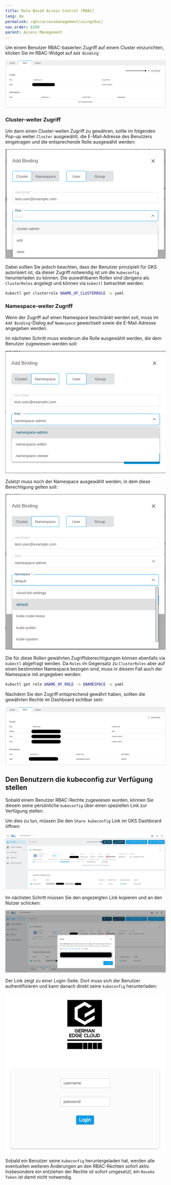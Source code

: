 ```yaml
---
title: Role-Based Access Control (RBAC)
lang: de
permalink: /gks/accessmanagement/usingrbac/
nav_order: 6200
parent: Access Management
---
```

<!-- LTeX:  language=de-DE -->

Um einem Benutzer RBAC-basierten Zugriff auf einem Cluster einzurichten, klicken Sie im RBAC-Widget auf `Add Binding`:

![RBAC Add Binding](rbac_add.png)

### Cluster-weiter Zugriff

Um dann einen Cluster-weiten Zugriff zu gewähren, sollte im folgenden Pop-up weiter `Cluster` ausgewählt, die E-Mail-Adresse des Benutzers eingetragen und die entsprechende Rolle ausgewählt werden:

![Add a cluserrolebinding](add_binding_cluster.png)

Dabei sollten Sie jedoch beachten, dass der Benutzer prinzipiell für GKS autorisiert ist, da dieser Zugriff notwendig ist um die
`kubeconfig` herunterladen zu können. Die auswählbaren Rollen sind übrigens als `ClusterRoles` angelegt und können via `kubectl` betrachtet werden:

```bash
kubectl get clusterrole $NAME_OF_CLUSTERROLE -o yaml
```

### Namespace-weiter Zugriff

Wenn der Zugriff auf einen Namespace beschränkt werden soll, muss im `Add Binding`-Dialog auf `Namespace` gewechselt sowie die E-Mail-Adresse angegeben werden.

Im nächsten Schritt muss wiederum die Rolle ausgewählt werden, die dem Benutzer zugewiesen werden soll:

![Add a rolebinding #1](add_binding_ns_role.png)

Zuletzt muss noch der Namespace ausgewählt werden, in dem diese Berechtigung gelten soll:

![Add a rolebinding #2](add_binding_ns_namespace.png)

Die für diese Rollen gewährten Zugriffsberechtigungen können ebenfalls via `kubectl` abgefragt werden. Da `Roles` im Gegensatz zu `ClusterRoles` aber auf einen bestimmten Namespace bezogen sind, muss in diesem Fall auch der Namespace mit angegeben werden:

```bash
kubectl get role $NAME_OF_ROLE -n $NAMESPACE -o yaml
```

Nachdem Sie den Zugriff entsprechend gewährt haben, sollten die gewährten Rechte im Dashboard sichtbar sein:

![RBAC option](rbac.png)

## Den Benutzern die kubeconfig zur Verfügung stellen

Sobald einem Benutzer RBAC-Rechte zugewiesen wurden, können Sie diesem seine persönliche `kubeconfig` über einen speziellen Link zur Verfügung stellen.

Um dies zu tun, müssen Sie den `Share kubeconfig` Link im GKS Dashboard öffnen:

![Share kubeconfig button](share_kubeconfig.png)

Im nächsten Schritt müssen Sie den angezeigten Link kopieren und an den Nutzer schicken:

![Share kubeconfig dialog](share_kubeconfig_dialog.png)

Der Link zeigt zu einer Login-Seite. Dort muss sich der Benutzer authentifizieren und kann danach direkt seine `kubeconfig` herunterladen:

![Login page](login.png)

Sobald ein Benutzer seine `kubeconfig` heruntergeladen hat, werden alle eventuellen weiteren Änderungen an den RBAC-Rechten sofort aktiv. Insbesondere ein entziehen der Rechte ist sofort umgesetzt, ein `Revoke Token` ist damit nicht notwendig.
